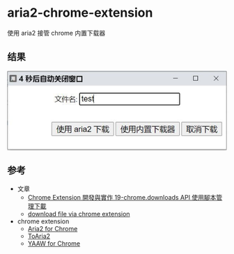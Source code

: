 # aria2-chrome-extension

使用 aria2 接管 chrome 内置下载器

## 结果

<img src="data:image/jpeg;base64,/9j/4AAQSkZJRgABAQAAAQABAAD/2wBDAAcFBQYFBAcGBQY
IBwcIChELCgkJChUPEAwRGBUaGRgVGBcbHichGx0lHRcYIi4iJSgpKywrGiAvMy8qMicqKyr/2wBDAQc
ICAoJChQLCxQqHBgcKioqKioqKioqKioqKioqKioqKioqKioqKioqKioqKioqKioqKioqKioqKioqKio
qKir/wgARCADfAmIDAREAAhEBAxEB/8QAHAABAAIDAQEBAAAAAAAAAAAAAAUGAwQHCAIB/8QAGAEBAQE
BAQAAAAAAAAAAAAAAAAIBAwT/2gAMAwEAAhADEAAAAOqVmwGABoAAAAAAAAAMAAAAAAAAAAAAAAAAAAB
oMAAAADnU1eaytBl1NumIrmM5LlSI8vBXywFZJ0kyMM5EEWWMiCdNc/Ce19AAAAAAAAAAAAAAAAAAGni
LJjWwADGZD4PsHD+dX6pidS3PpIdOdSNoqebhJYrZdyvGuDUIQtRzY6capXTYILFvN/W4dT3JIAAAAAA
AAAAAAAAGmRZMGwACvlgK+WAAGIpBbzdBw+Kv1TQ5b+dL/wBOdNNsgM2QN84wZy5kOSZWicLcVotxzwy
Ekc1x1sgtZzte5JAAAAAAAAAAAAAAAAAAEOa5uEoADXNU+zfBw+K69cSQaAAAAAAAAAAAAAAAAAAAAAA
AAAAAAAAAAAAAAOHxXctyXDQAAAAAAAAAAAAAAAAAAAAAAAAAAAAAAAAAAAB57x3glQAAAAAAAAAAAAA
AAAAAAAAAAAAAAAAAAAAAAADzgd6JUAAAAAAAAAAAFBMIAAAAAAAAAAAAAAABmL8AAAAAAADzYd+JUAA
AAAAA/J2O2d+WtT73dnGtubGG7zmV6rNzN/GaeI+tngAAAAAAAAAAAAAc5OjAAAAAAAA84HeiVAAAAAA
AIido1ZlIWGe12xzzV+LCznEVXu0WGL1MxmXq9smAAAAAAAAAAAAABzo6KAAAAAAADzgd3JgAAAAAAAi
Z2glhqdPLjzJDD25fW30OZokXBW38nai9Hryuk3ZQAAAAAAAAAAAAAc6OigAAAAAAA84HeCXAAAAAAAB
+H7jVonf3GWpwt2cch1e8w39Go8kQAAAAAAAAAAAAAUI6+AAAAAAADzgd6JUAAAAAAAAAAAECYwAAAAA
AAAAAAAAAADITwAAAAAAAPOB3olQAAAAAAAAAAAAAAAAAAAAAAAAAAAAAAAAAAAADzgd6JUAAAAAAAAA
AAAAAAAAAAAAAAAAAAAAAAAAAAAA82HfiVAAAAAAAAAAAAAAAAAAAAAAAAAAAAAAAAAAAAAPOB3rNldk
0AAAAAAAAAAAAAAAAAAAAAAAAAAAAAAAAAAAAecDu25MzrQAAAAAGoawAAAAAAAAAP03DSAAAAAAAAAA
MhnNQAAAAAA2TbPOB3OonItoAAAAACBNwAADQZpJoAAaSaEabZnaEwujUl45lA0k0ADQYBoGU2gAAAA0
lpLT3Z484HeiVAAAAAABBG2UvFU2rrvOtTWK1q1P83zeRfPZSmMo9T0Eq/O690mfi6PnPZ6V0Y2pbZmZ
V3SGmIz0zK+frFVzmp38Inokuar1X7XO+c+lWtZ5mgm62RMfSIDnfbd5aWdM5sHNZ6QvThbZvGut7Fi1
GSmzV57Ud2X9PHqvK9XNnTzgd6JUAAAAAAEEbbebcppHfOixlQq8WrvuaHK6u6ynTy707j29vM6DU5Yv
jtTdormFLEzp1ThmtszHOmwsb8d/Pu8fRCVFjzIF3s9cI6elaqZLrnZ+Nckq7jzjmW5YrTEbS7zRl2+o
+p6Z2bBz+bgKyxVyrcdt1Mjc55vBvP559Yuuez1zqEVqYnTzgd6JUAAAAAAEEbbarE1mqntTGzAZcrfP
45dNe9k856SsMovpF9ms2bU6myRVBpgTadSebtmYruqtmyuzv5WPMw7Oe+m5w2tdYwmPc6RKrV0tsTzt
mPWPdkNiHnp1OuWlPTOzYKzm0/ViqYiasM5g6TmnpatiImqJQzqadTKnTzYd+JUAAAAAAEEfIAAAAAAA
AANYkjWAAAAAAAAAAMJtmIAAAAAA+idPOB3olQAAAAAAAAAAAAAAAAAAAAAAAAAAAAAAAAAAAADzgd6J
UAAAAAAAAAAAAAAAAAAAAAAAAAAAAAAAAAAAAA84HeiVAAAAAAAAAAAAAAAAAAAAAAAAAAAAAAAAAAAA
APOB3olQAAAAAAAAAAAAAAAAAAAAAAAAAAAAAAAAAAAADzgddP0AAAAAAAAAAAAAAAAAAAAAAAAAAAAA
AAAAAAAH6VE//xABAEAABAwMBBwMCAgcFCAMAAAAFAgMEAAEGVQcUFRYXU1YRNnQSExBACCEwMTQ3YCA
iMkF1IzVQV2Flc4RDcYP/2gAIAQEAARIAGxyE8RDlvnJ1nH2EOKtwmVrpCuEytcIVwmVrhCuEytcIVwm
VrhCuEytcIVwmVrhCuEytcIVwmVrhCuEytcIVwmVrhCuEytcIVwmVrhCuEytcIVwmVrhCuEytcIVwmVr
hCuEytcIVwmVrhCuEytcIVwmVrhCuEytcIVwmVrhCuEytcIVwmVrhCuEytcIVwmVrhCuEytcIVwmVrhC
uEytcIVwmVrhCuEytcIVwmVrhCuEytcIVwmVrhCuEytcIVwmVrhCuEytcIVwmVrhCuEytcIVwmVrhCuE
ytcIVwmVrhCuEytcIVwmVrhCuEytcIVwmVrhCuEytcIVwmVrhCuEytcIVwmVrhCuEytcIVwmVrhCuEyt
cIVwmVrhCuEytcIVwmVrhCuEytcIVwmVrhCuEytcIVwmVrhCuEytcIVwmVrhCuEytcIVwmVrhCuEytcI
VwmVrhCuEytcIVwmVrhCuEytcIVwmVrhCuEytcIVwmVrhCuEytcIVYVK10hRTM8igl5kRou59DD62k00
UQFwKIQdbu4lmGz/c6rf9mrqt/wBmoKUQaDxyDTd20vWv/cffajR3H5LqGmW03WtyARhFYaJYuZHmxl3
vZL2V7S8WwueiCfnrYlrZs8hprOhbuDScqQxN3CMha1NhCzB4DBLQ0OIYmsIfbTP204GMnPw5Rr0fYdU
y6318wm6/ohukJq/8kSciCwRsaeQKw4MWVa12XUbWcNXkjgexyJ6oas7vY7JAZf73CDMCfdhP1O2hbZs
CIz2IUM99b8l1LTSBWVwS+VGQEZqQmUI+1vCyM9gUNkT5l1pjxm1OuXHZkEJ4jfJYs1PDENKdccAZGOy
QAyaGOObk8m6rL6nYoku7AsVQu7UFyfvHXPZ15FXO2MWgQ5r5+BFYmtWejXd2s4YzkjAa5uIu7zV3d8H
5VjpeXaKKPi50hXqqzK86xJpakOZUEQtPqlSefsO8sB024h5pDrK0uNrTZSF/8FJlxoWMmQZIRR7Cl2b
S7z9h3lgOoJCGUhNzBktiZFc9fof/ALDz7Udv7kh1DSPWyfqpDrbilpbWlSm1fSu34H/chP5btHf5Rt/
EjVs8Hx5Yaet2E1IdTLZRa+eCYcTGSbjECOxdqWylleB+yYH/AOlbTSkjI1y8LBPen2oi5ZqTsH/k6K/
8j9fpGTy8UKzG+gZcVNu2iy8pLZgURkkDI7sRkCALqpaNnCH4B/HLDSbLrJDHI6yMDCWcz5nzFzDxoGW
zY09Z1aJO2Zr/AACsPRW2hRV3DsQufgxXydyid4ibg9/yCYrZhEnO5rnUUaNRik5cNlLEXHY+bZQSND+
cRcZqDMvAQ6vZyAtP2lotHd+1jsZC4FTjOONYFhkA1nBbGJDYZp76JisWRkkMBCzou7hz7V3ZruDFcRh
zXxwTaCZOuvj3o8Yds+PFQGyQTKGYY2dYSzKVJmCsqJ5NGz5/l5fDZUC7vqfFFHcN2eyhI4bPflwkwGU
MSmWJ8sFJxUMjdfVM22yKBM6nq3gaNiWgwfuoXsiwXGcnBnZp0OxOfQbkNWXtb2d4kB2WFyQgFGizGfs
/Q9jftUT8Jn8+TmyIEZLsUZKJruuybs8xlPCzlQZLsuE2/IhPwXFevrH/ALGR/wC/sS/1dz8MK/3DJ/1
cl/ZlRWJsV2NLZQ+w8i6HG5RueBJcsxZaXkOKQhkoKFRg8G0aJZV7XVdbjv4H/chP5btFWHOkLDLf1ur
TBjVCyN4eAsNjNfRe81Mtbx3NbmxkqLYbaOuY+l99zBm1tYXAS4m6Vei71P2MWQgxKEZTkTEifd19yNs
bwgpiGL245InNy3vVKx36QeNtP4y/kT7y1rjNNRY7BmUAxvGp2AXnlz82YlTTA7ZvgbWABZhk896kFsf
31zEszdmaDZb1ahGMwU+5WZxtjqMRmqw2c+6Z/ubsjbHdtGzzB7vvritWfYut/i+F/wDOvLq2RSkc55t
JAEpWRekNpUaWiBmIXCIa3cOkxpIkmo26WHFonSzOD5aVFgzssW+7Dixswx7Ddl+Kcci76Qkio+5xF7N
soMw386eYZh5PZ9uTAFY1nwDJ4c0dcXcTkUeK7eRBxFJYxsqFBpKFjsRjofnGSkPJMedgbVZcMnDZiE4
zbA1BWbDE7NNmEss85GhsvNredlZMNdZNtAZDYYRJs2i4/ZSWCmdppJ/GPVA5AOKy21s12mjsLGGh04S
YmrdMPv2c2mbXBWT7OSgiIDPRnpP2vR7G/aon4TP/AAY+ImFLjHxk1iHKHS7yUK3PMddB1jwl4KH3SVK
blPqfkSXHf7E5qS9BdbgyUxZC0+iHogEfEDuDPsWfjvWVvFCB7wyHeK7McltIXf7CvwP+5Cfy3ax1aXM
XFLR6KSqGze1/6LP+5Cfy3axSCzyYF+60iy9wY+q24R+3W4R+3W4R+3W4R+3W4R+3W4R+3W4R+3W4R+3
W4R+3W4R+3W4R+3W4R+3W4R+3W4R+3W4R+3W4R+3W4R+3W4R+3W4R+3W4R+3W4R+3W4R+3W4R+3W4R+3
W4R+3W4R+3W4R+3W4R+3W4R+3W4R+3W4R+3W4R+3W4R+3W4R+3W4R+3W4R+3W4R+3W4R+3W4R+3W4R+3
W4R+3W4R+3W4R+3W4R+3W4R+3W4R+3W4R+3W4R+3W4R+3W4R+3W4R+3W4R+3W4R+3W4R+3W4R+3W4R+3
W4R+3W4R+3W4R+3W4R+3W4R+3W4R+3W4R+3W4R+3W4R+3W4R+3W4R+3W4R+3W4R+3W4R+3W4R+3W4R+3
W4R+3W4R+3W4R+3WSNN2ystayf3TXqxj2iH+Cx/RmUe7zHzn6xf2gI+Cx+Zn7bNno2e9DlZGizzC7oXX
XnZt5JXXnZt5JXXnZt5JXXnZt5JXXnZt5JXXnZt5JXXnZt5JXXnZt5JXXnZt5JXXnZt5JXXnZt5JXXnZ
t5JXXnZt5JXXnZt5JXXnZt5JXXnZt5JXXnZt5JXXnZt5JXXnZt5JXXnZt5JXXnZt5JXXnZt5JXXnZt5J
XXnZt5JXXnZt5JXXnZt5JXXnZt5JXXnZt5JXXnZt5JXXnZt5JXXnZt5JXXnZt5JXXnZt5JUDbZs9JT2Y
cTI0XefXZCPyOUevOBn579Yx7RD/BY/IzjI8bOgxZ8lLDs927Ma1/WrzYyJyIS5DNpTjanEMLlxm5rUV
chpMh5Clts0xLjSXX2o8hp1cdz7bqfw2DenRIHf5FDSUMtAbmjZDcmK76/be/CaTiDrx7TZLbF5LyY7N
sKnyi+BACJFz70uYNjvvufnNvXp0TO3+P+Ryj3eY+c/WMe0Q/wWPyBgDFN2QmU/PZU3a/0XxLERB/GLM
ZK+Zlkxcm7E22CA2CbU488RNrguEFrFpgZQ6enZifGsP3mLXHChqYxzJAGZ4mHhmg/pDES2Yy5jeWvRm
BbL0VDzqVXlGgCASHioIYDySx+FKUiVFxPHZmLjpssmQnkpci33Vxhk7iQuNM3aRFu+0lz7Gx5iTL/R5
FsQpq4L625VkScSPk8L2GBZLRBE6UWebhDWVZKZxIsJWUy2FksAlMRDkol5gSJZgZFPZxEw+VBlfYgjt
ocE/Ntgt5hlqFOuVZadrZz/K3Ff8ARof53b1/JE//AOv+Ryj3eY+c/WKXVyaGutP0qvAY9U/tzGRCwd2
rEpdm3n/WzEY9jWS5cVkFAFl47GfYSxLji8uGIZjhshGOY1KXZMZMISHjFMyzOI+qUy0ibEvaieHjUbT
wEa0o19DsCatVbRcQFxNmORPepJ+7Ix9SUQei24R/v8h/X9CfWsMcxhnaHkzuGIGuDkCod1IGTuIi40z
dpEXeGkufY2Eo9dhoNPyah4CcJ7LImMlhEVicAmIkQljMbkyTUD7OynGQCGHrOSZhyFkz8ogPNYdAzIe
6/d0e+vBj4TZziUKGygsRAE0TXYuzn+VeKf6ND/O7ev5In/8A1/yOUe7zHzn6xRaXMNDLRf1SqAxe35N
qJGYkPvsR223pCrKecXEjuTmpS47SpDKVIbelxWJ0N2LOYaksPIuhxlCUto+hCbJSm3payIcduc5LSw0
mQ6hLbj9bGMuxsNslEDjB8XAmxlSEvRuoWF+XAa6hYX5cBrqFhflwGuoWF+XAaCZZgwEDAExMyCrYgRm
4rSuoWF+Xga6hYX5eBrqFhfl4GuoWF+Xga6hYX5eBrqFhfl4GuoWF+Xga6hYX5eBrqFhfl4GuoWF+Xga
6hYX5eBrqFhfl4GuoWF+Xga6hYX5eBrqFhfl4GuoWF+Xga6hYX5eBrqFhfl4GuoWF+Xga6hYX5eBrqFh
fl4GuoWF+Xga6hYX5eBrqFhfl4GuoWF+Xga6hYX5eBrqFhfl4GuoWF+Xga2z5djZnZKXHBz4ufNkqjpZ
jfkMo93mPnP1jHtEP8Fj8zLwnFp8tyVPxkPKkO39XHunuF+IAa6e4X4gBrp7hfiAGunuF+IAa6e4X4gB
rp7hfiAGunuF+IAa6e4X4gBrp7hfiAGunuF+IAa6e4X4gBrp7hfiAGunuF+IAa6e4X4gBrp7hfiAGunu
F+IAa6e4X4gBrp7hfiAGunuF+IAa6e4X4gBrp7hfiAGunuF+IAa6e4X4gBrp7hfiAGunuF+IAa6e4X4g
Brp7hfiAGunuF+IAa6e4X4gBrp7hfiAGunuF+IAa6e4X4gBrp7hfiAGomE4tAlolQMZDxZDV/Vt78hlH
u8x85+sY9oh/gsf0ZlHu8x85+sX9oCPgsf0ZlHrzgZ+e/WMe0Q/wWP6Myj3eY+c/WL+0Q/wAFj+jMo93
mPnP1iDtn8IBu9wdHV+3llIA/6eITY8X6/wDDXMwHWx1czAdbHVzMB1sdXMwHWx1czAdbHVzMB1sdXMw
HWx1czAdbHVzMB1sdXMwHWx1czAdbHVzMB1sdXMwHWx1czAdbHVzMB1sdXMwHWx1czAdbHVzMB1sdXMw
HWx1czAdbHU1kIZ5xLTJeA44v9SUSJTENhT0p5thpP+JzmYDrY6uZgOtjq5mA62OrmYDrY6uZgOtjq5m
A62OrmYDrY6uZgOtjq5mA62OrmYDrY6uZgOtjq5mA62OrmYDrY6uZgOtjq5mA62OrmYDrY6uZgOtjq5m
A62OrmYDrY6uZgOtjq5mA62OqMcEy3rMxCcN92/7m5c6JAas7NlMxkXv6WXzMB1sdXMwHWx1czAdbHVz
MB1sdXMwHWx1czAdbHVzMB1sdXMwHWx1czAdbHVzMB1sdXMwHWx1czAdbHVzMB1sdUMpAIfVw+bHlfR/
i/DKPd5j5z9YT7CAf6ZG/bue7Zf8A0gx/T8rkVvXGCfxHb2o9+uWHt/ledf8ALGP4SNf/ADtOi+lEfcw
/4km9v2zdvTLYn/WDI9fwyj3eY+c/WL+0Q/wWP26/ds34Mb8MnKTX82FBgz6UuwmHSstvMc+L7kM+xJx
ti/FYvrcBk5I0T+wtGOrYTa6nVAF5JkTE+a7n7w36CUuO3FxTmc+FXNl7SHmFplyGLI2clCBfDrSC83f
5SJcli8kiUHiIt5JadGgsWv6XdjmRksWolFIxH4CE3WqUXyeHYUQsCOA7Eo0ez3pMLQBUBMsxPiQmfS3
q9Y8McBvF4k1iZBZaU6p5WX5ujFr5fcUHSHsxvdxsCa0SGxp0a97syWkvN3dB55d9xTOZj0Net7oRisn
P8naKemWDo1x5F6D6fRlACJLI5Flw1+I2x6Jq+fGOckL5yAbvuCv1s5xGlnz7LuaohOOQYKo0nEjyD4F
qReVDlSm/RuUrIva5T4b1Hf4sN85X4bQjDorEnGoL/wBgiTdbHQVlMsLBmJQ5a8aTeM0puy8Izg3JxMI
x9eNTJS4jSfU3KOTtpDweDlKwUNgW1J9I3M72bzgvUh6zEWExJQ/ic0yznZcKTyNZ2MxAjyWnBe0UkcE
oJicILyYTvrdt7AcxyReAC3X8UNFfVpV7zjWWyTmzcabxxT8J2fIZVZqRkpOCUu7Nm5KkYtDTLNRTWTI
iwPuzjFp2+tbwsiKzGXPdfD5bAiQnPRTLImZn5TNT4Dmwc1cOmPf78IZmEGYmUZy6DJgM+q32T2fFVmg
t4eYAbsJnLuur59GXlolBPLotm1wJrb7q82lI2ZH3Yx+GQLi4rjjM2BlC75pj0KBl5Uq1OfdRKjzM9mo
woiR53KoMsffu3DRe9203v++9rUY/g2PnRKI+6B/w5P4ZkbdDbQoMWfmskCJmwnXqG5Pkb8SZOE5gghD
5hbEsvtT8nFZwJFFzQ4hFmR5Eh6rcRYAmJV82ipBSEWkDTPUSC7mGHvE8kDIVaHMsRTjcs9k2OTpsDLR
e/wAiXZSU5lIz/EcWfM3ywbLsytpH2Ug8/wDNxtGMhLY2zEgEcuAoI+inH3AGez7YXdsvlwr9cWR6oCZ
7EbQAmJy6K9GXBZaJQrX9betv3Uj3bC+DJ/DKPd5j5z9Yx7RD/BY/br92zfgxvwiY65C2sE3XpV5U4sI
kLWtYhdsWxYWxjuMS3WiseCqVjAAnAz58jJx4SGiKGfYtWJxMdfgknyOAPHHni01dp2DQsZVji972avE
V79L/ANtshsjp8izDG7NWnzbIYyT6CW1BDAsCg6VgQPVdoLMyFK2qRJrA2Ivgzbq4xUEOE/o1v3hQ2EP
LBt3cfMfQS2hxWBYFB0rAFo+u2zdmXB2nZnEnMDYi7NQ3VxjE+TtMffAY2u7WPIXdoqXjR2ocVqNGRZt
llFm20VieGNH0ZCRgkZQc1EyGcmMQESMsXjpOPlLSIM6Im6GSAU0XjHozhU/lMUiaQ67KqeefxnKUSWH
ZhUieCtxx9xTEqKJiMEZd5kttlKXpGRe1ynw3qO/xYb5yvw2mA7yigAxIlKu1CKQW40Y9AuMyTMXnQ+N
lVPs2JeoDETHLeIfRigRjdXYT707ImRUrbLL4tjLuRoZCsWs1DhYz1KKI6avLjWGRvohYKyNY2nH7CAC
wDPC4nrExHLFo2UiMWxhO+5HOYdQhsLJnbPGoOLHr70IcRaMLK456Mfo2Mz0NMrkwxUh6Ot54AUgsWn5
Yx+pbb/oGJQX86AQIZmIWYmPuoksJSlCbJRayUpt6WszisHKtrmdNS3ZMWRG4c7FmYrbMYU2SKyrdiEZ
luyopmeVMwsnuRKH8nQ6ifYXCooZbAP47k5MmVJxY0yTFdfnlCAvZrxLL55KE/Idu+7dibI2jSWwkXOX
2R0r9TzT+Qwwh3e8nzSY6Si2Uxv4B9UkBDecXNcUtu17rMfwbHzolEfdA/wCHJ/DJbFurgXgK4SJPCJf
6xMSSaAZ2IelQrn1GXJUdvBSXOh6Zl9mXGYiYrY6IjMWgMXBM2bxphcO7BGKiXbjJjyfZtWyt51+flrj
8iBJdUUR6vbZ/5WEP/PGqZiZ7Enlk9nMm78f1u6/j20p429BFRok0wNQS9WZ6MEKPGmWonMOQ3YbefhI
h7NjREuwFDwFqZhY7EvGLLpHu2F8GT+GUe7zHzn6xf2gI+Cx+3X7tm/BjfgXhmI+acaFDUTrNCFsIbRs
1Pv5EvL1l4Is/df1txGp20K0aVGlgwqpForimJmHgOWMPGh7rs47GZtZ50PDyjFMWRFGhYpOU4QlvON4
EFngcTaiGPs2muSH5LqDeDQjJ1BlgiTEEbNWYckRdmoSDczeK7ORxqFucyp+JwSODqxZ92QmCqImJdwv
gUEoZZLRiRQSQbYtHXIjbNQ8G5hUCWSjOGIdost2BshaFwGYQ7NsvixWU+iGYkfdITEe7zr/2W0o+7WA
gp4Jg6gk0lu8w1Jls1OjuS4L0dmU9DccTdKZE7Z2RfzIRMWfOTosePJS9I6e5F6RTrpj68jGL9RzGFDS
sKBOln0IZnkpq5bkfIva5T4b1Hf4sN85X4ZoLmFhg9oez95bJWHIXWS4Ib2jzUcybqBhQ7uJj1HXtFEL
RHehgj8ZN0oTIxgEQhnz5o19q0olJShlDosvCzY0dgxGZVnxUePGZxgafey8sfyOBEG3lQ2IjMXZuBl4
5gY4eUYQzOZStLtZBJyNr0bACIE9pbd/rXynkQ7ZKxh41gbLeWOdiyZDGN5iywhr7CP7iLJpWLZlY+HK
IjQ3eGvOO/Zi3fXFaVLQ20/dFruNgAE+BtMy4xKataETtDtFWq17pva172ve378lwAqQSM+jJThH7RJl
5207ZmSN72wTOy2ocZ27olEnF8vPA8ocPNQmSRAYgdEZdxzL5eT45MKyQz8QbKW85UjC85Xs8ngWZIOz
T6ZCUMIt9LabX/fa1rUY/g2PnRKI+6B/w5P4FNnuMmzSypiAqdKvQ3Z2XhFDEAVCHAhBCe44ueOwyViZ
9hzDFRowSR9KSAx/BzC9lJUU8yw8XJklTZCDmMj4cCzgLCgZOT9dvVjAAE8NY3KJDoQq5KbZ9uBtKBz8
jwOWMEtJdlOusKSi36k2/+qMgpRd9tbB8oKbQn0U0HwDJRYe6BxaXFnuE5LinX9nx8KxJBYxIRJBmHmn
Jb1relvSke7YXwZP4ZR684Gfnv1jHtEP8Fj9vOZmRzrsyPBdmNPRm2vTeyGgz63shoM+t7IaDPreyGgz
63shoM+t7IaDPreyGgz63shoM+t7IaDPreyGgz63shoM+t7IaDPreyGgz63shoM+t7IaDPreyGgz63sh
oM+t7IaDPreyGgz63shoM+iNiJIZKgoDTGVSWVM2cNR5DqYT8Vm794sj7t2t7IaDPreyGgz63shoM+t7
IaDPreyGgz63shoM+t7IaDPreyGgz63shoM+t7IaDPreyGgz63shoM+t7IaDPreyGgz63shoM+t7IaDP
reyGgz63shoM+t7IaDPreyGgz63shoM+n0ECP2WLipMVNpLLqnSrMqxOJOixVy0tMusrb3shoM+t7IaD
PreyGgz63shoM+t7IaDPreyGgz63shoM+t7IaDPreyGgz63shoM+t7IaDPreyGgz63shoM+oLMyQdamS
ILsRpmM41a1ZR7vMfOfrGPaIf4LH9GZR7vMfOfrGPaIf4LH9GZR7vMfOfrGPaIf4LH9GZR7vMfOfrGPa
If4LH9GZR7vMfOfqI4dGDY0NiUPW1HZS2i9zWR94ZXG8j7wyuN5H3hlcbyPvDK43kfeGVxvI+8MrjeR9
4ZXG8j7wyuN5H3hlcbyPvDK43kfeGVxvI+8MrjeR94ZXG8j7wyuN5H3hlcbyPvDK43kfeGVxvI+8Mrje
R94ZXG8j7wyuN5H3hlcbyPvDK43kfeGVxvI+8MrjeR94ZXG8j7wyuN5H3hlcbyPvDK43kfeGVxvI+8Mr
jeR94ZXG8j7wyuN5H3hlcbyPvDK43kfeGVxvI+8MrjeR94ZXG8j7wyuN5H3hlcbyPvDK43kfeGVxvI+8
MrjeR94ZXG8j7wyuN5H3hlcbyPvDK43kfeGVxvI+8MrjeR94ZXG8j7wyuN5H3hlcbyPvDK43kfeGVxvI
+8MrjeR94ZXG8j7wyuN5H3hlcbyPvDK43kfeGVxvI+8MrjeR94ZXG8j7wyuN5H3hlcbyPvDK43kfeGVx
vI+8MrjeR94ZXG8j7wyuN5H3hlcbyPvDK43kfeGVxvI+8MrjeR94ZXG8j7wykmciV/wDOMqds8lTyMmY
9PZs5IdU6uv/EAEsQAAEDAwICBwQGBwQGCwAAAAEAAgMEERIU0xMhBRUxQYPR0hAiMlFAU2BxgqIjMFJ
hgYSSBiA01CRQkaGy4hYzQkNiY3KTsbPj/9oACAEBABM/AGMgABc0E2/R9ixg2ljBtLGDaWMG0sYNpYw
bSxg2ljBtLGDaWMG0sYNpYwbSxg2ljBtLGDaWMG0sYNpYwbSxg2ljBtLGDaWMG0sYNpYwbSxg2ljBtLG
DaWMG0sYNpYwbSxg2ljBtLGDaWMG0sYNpYwbSxg2ljBtLGDaWMG0sYNpYwbSxg2ljBtLGDaWMG0sYNpY
wbSxg2ljBtLGDaWMG0sYNpYwbSxg2ljBtLGDaWMG0sYNpYwbSxg2ljBtLGDaWMG0sYNpYwbSxg2ljBtL
GDaWMG0sYNpYwbSxg2ljBtLGDaRijvZriP2U02uS1oC1X/ItV/wAiJvYgkHn94Ujg1rGgXJJPYB81Tyt
kY6xsbOaSDzFkynkfdhJANwLdrU+HCWzTzs1xHb2i5ClsHBrhcAgEi/P5lNo5vcc02PPBQUbrqrnbCH3
FwBkRzsnTximt8hJlYuVJUslLB8yGk2WjnF3uNh2sUjWiN3Ebk3Egkn99wExheQ0C5s0Ak/wTu2PEe81
w7nBTxmMgDtvl3Cx59ii9+F8TLl5Y9t8yLO5NWhqNtVc7YDKw94a8g2TJ4zTMt3OkysHKmrI5H2HacWk
lO6Ri9S6yh9SabhwPYQe8f6mqp2xNLiCcQXEC9gTZdZQ+pU8gkY+xINnAkGxBH3j+69waLkgAXPzJA+8
+xpuWmwNj8jYg/cR7fxlfxYn0Iqi1pBuLG1gmUDYC1pPMB4+MLxHL6iFrcmxfLN5/KvGerP1ebS55/dg
qDiCmnllP6O2fN1mKeq9+IsZaOSNi6UD7hwe6wYWkL9N61TXEUrv2Gly18e2uUzaN5an9EU16p4vlgMA
uM73HGN7l0aJhx2Pa1t3ljT9W5Wlsyb3yBwcefNsfPFVrJ+CwNZndocwNbZrE6tjg4LRM+7TdpT6q7ei
hp5SzBpaLiRVETXvzN3chLeKxHe5qrOkujoZ+Mfq53RtbYWtg0OURhfI6KQWbaSmDYn3Pe5ql7mBsaZf
vnjavwD6fSuia5osfePFewW5W7brjUP8AmVUOYXssSOZY5zefbyceR/u/yNV7P56f+7I27XtPaCFPd/V
7X3xZMexzza0dz71xl83yOykmefie93e4/P2/jK7SbYEkpsha54aLBht3IVD33x7AGnkF+4yOI/3FQVg
jjmkdchrhYKWpbJBT2e6zow24u5d0RdNd7x+VqpbPqIIndjA8ts1rR3vUkuelp4/hiDl/5ODsk8VP1jc
vjaG/Aou2JvC5uX+lehVtxLVODTYOL1PVMjz+YdGQCp5WtllhF2sDW8i6xc5RQZyT3Y1WtFHCzlwXd13
J9LZ0ZDCHWeAhdzpYmzvvCwNT3iJ8+EL22ZG6zlFfNjTC75KoZJNVVYHJ0gkxc1j3Dt94BPZZ0RbYFpV
BTNkZzDG97wqulayIWmY7ueV+Af6mqKYzsfeGWItLQ9h7JSb5LqSb/NKOExNLppnykBpc4gAvt8R/uui
4gYfnjcXPyvyv81Ue+6oc74nSE/ET3qUXkZHYWY51/fI5+8eZFr3ILj7PxlDvGA+xn4ymXDb8Nt7LIrI
rIrIrIrIrIrIrIrIrIrIrIrIrIrIrIrIrIrIrIrIrIrIrIrIrIrIrIrIrIrIrIrIrIrIrIrIrIrIrIrI
rIrIrIrIrIrIrIrIrIrIrIrIrIrIrIrIrIrIrIrIrIrIrIrIrIrIrIrIrIrIrIrIrIr8bl4Y+xniOXht
+kspppG/1NYWrQ1O2tDU7a0NTtrQ1O2tDU7a0NTtrQ1O2tDU7a0NTtrQ1O2tDU7a0NTtrQ1O2tDU7a0N
TtrQ1O2tDU7a0NTtrQ1O2tDU7a0NTtrQ1O2tDU7a0NTtrQ1O2tDU7a0NTtrQ1O2tDU7a0NTtrQ1O2tDU
7a0NTtp9NNG3+pzA36D4jl4Y+gvvaR4aXY37AbA2B7e72F4EjmAgFwb2kAkAlOeA94bbIhvaQMhc91x7
I3hxidYOxcB2GxBse4j2+PIojdrrEg2PeLg+17rGSR3Y1o7zyP8ASrBub3xNc42FgLn6b48f0HxHLwx9
Aoukail7fnwnty/jdT9O1nKohddsthNZt+UjVL05WFmnjs0OsZbPa5zXv95YXsyTmyb9zHOk4hdexa1q
PREvwNMF826m7nFRQ8JkLb8mxQOfITJbvccB+RUHT9a6nlkdd3GfUtkaxuXfcCT5MRrJ6mOC17RQ8Z7n
fxJu4qqjwljuL4vb3OHeExjXlh1Evc5VcbGQ0j3veLuc2xLRYuNyhBFDJSvk5MfHw+1l+RDlU0kR1TLA
tlc+XtD+4MVBAySETFjzxmGRpK8Bn03+Zi+g+I5XvY8Nv0CNjpZ57WuI4mAvfa9ziDYKtls7pmMOu1r2
x3dA3G7c78XuLGquYNPIS1to4Zx+ikvewaCHfNqoqyWldypGC2UTmuR6drS/k6C1nmbJqrOlaqpjuGEg
lksjm3Cfol0KIix0gfUfV8i9VUeEsdxfF7e5w7wvHlVXKyem6Rxe82c0XLWua6xDgqhlNMbD6gRC9/k5
1lJNBFp2O7I5GvFxj+23Ipk4Zmy77xRvfb4Q/ldeCz6b/ADMX0HxHLw2/Q2sAdKQMQXEczYADmnMBexr
rZAO7QDiLjvsFMwPZI08iC08iD8igLABBgD3taSWtLu0gFzrDuufZV1kcUjDqJO1rl1nD6l1nD6l1nD6
l1nD6lL0nAXlrGhovYhdZw+pdZw+pdZw+pdZw+pdZw+pdZw+pdZw+pdZw+pdZw+pdZw+pdZw+pdZw+pd
Zw+pdZw+pdZw+pdZw+pdZw+pdZw+pdZw+pdZw+pdZw+pdZw+pdZw+pdZw+pdZw+pdZw+pdZw+pdZw+pU
lZHLJIdRH2Nb9B8Ry8MfSZqCJ73n5lxbddWQ+ldWQ+ldWQ+ldWQ+ldWQ+ldWQ+ldWQ+ldWQ+ldWQ+ldW
Q+ldWQ+ldWQ+ldWQ+ldWQ+ldWQ+ldWQ+ldWQ+ldWQ+ldWQ+ldWQ+ldWQ+ldWQ+ldWQ+ldWQ+ldWQ+ldW
Q+ldWQ+ldWQ+ldWQ+ldWQ+ldWQ+ldWQ+ldWQ+lQ0ETHsPzDg2/wBB8Ry8MfYzxHLw2/YzxHLwx9jPEcv
DH2M8Ry++Nv6+eVrMvuuVq4/NauPzWrj81q4/NauPzWrj81q4/NauPzWrj81q4/NauPzWrj81q4/NauP
zWrj81q4/NauPzWrj81q4/NauPzTKlhLj8gLqV4a0fxK1cfmtXH5rVx+a1cfmtXH5rVx+a1cfmtXH5rV
x+a1cfmtXH5rVx+a1cfmtXH5rVx+a1cfmtXH5rVx+a1cfmtXH5rVx+aiqGOcf4AqaQMBPyuVq4/NauPz
Wrj81q4/NauPzWrj81q4/NauPzWrj81q4/NauPzWrj81q4/NQStfj99j7PEcvCb+v+V5Jr/RfkQwkFfd
BKR9G8dg/+CV8jnCL/rvnaSG3s8Ry8Mfr/En9jqkwMkaLxxxvcASGlzi48j8Cof7Rue4tz5tfaFto+5y
6O6bNVIwdxw4LUyipLMZHM5jRdzE2gouyOVzO+NGNjM2xzvY02YA3saqmZsbb/e4gKOdromtAuSXg2sB
2m6rascKIG1ny4nIMIU8zY4727nOICpZGytIaLmxabFF8gqxT2yvxPgzt3YoixxcAR/uKPQlz/wDcF1N
nnwzbP/rQj0SYmskJsxzi2Uktv2gWQ6OqtPfiN7Wcb4/k66gjcYWTNMnExiflZpNrqiy4Qktc45AG3MF
fgK/l5vZexbNM7AOB/wDCLuVT/aNzKiwb7rnNMBIeVU/2jcKmVxb/ANtnAccymU1PJnI6SRp5ysJ7GrQ
Ud3OkfI0t+C3LBPp4Yyxz3ytcP0TR3MWppW3AJBNnSgo1lNeb+uUOQmgjn4IltKGmQ4XxQ6S6JdLx3Ps
b2ktiQWAKfpHox1NweMM7hjy/4E/ojjFjf/XxRkup78bisLuzi8lH0PwnOaBzs7ilQUFS1rWcKS3GHG9
9t/zLo1kkMTXl0XDdg8v94C9iVSw83MHwSPY5uIeq2gihbZsEjxZwp4zfJqHRkBgu2RzWNvpj/wAfs/m
I1+OD2WpbMlY6Noa10kTjzDnEqro4Zo+E9seMg4Qju7J6h6ONMYmRBvvZGV/e9qe+MyUrnP8Agc4jB8d
7Af0qj6UY6mElmYZOVK2OtgoGDshu1wLnHvJK6mw+ORrPrSuov/2VZ0XLaRpd7mLY5Rja1jclGlqBWZE
PwPFMhH5VWB12uEd+LG8NuX5ciHE+zxIPZ4jl4Y/X+JP7HXa1jeM1sUYHOwa1QVLs6iWC5kbIHUwLb4H
JdFziRj38XL3v0cZTejIJw9uofaz3OBQ6Jgk5cd9mXc6/uizV9UNTJZq6RqmxUdEyRxs4DBzjI6y6Lvw
GPdBL+YprLPkLrOcXOXSNU2KjomSdjgMHOMjrLou/AY9zX/mK+vA+Kng+d+xz0OxrQLAf7PZSv+b74PY
fdew97V0ZaXUtDb8RkTgbO7sSDcodAXdA2LlFGIzSHM2d7xjs1VVKYJKipjmcGh8eDcLCYOPuizWotDe
K8Dm6wAAuV+Ar+Xm9ncJH1LA+T+mzQq+dzJ4IBAI/qHA843Hk5QVF6osbYuc5phb/AMaZRx1Ahc6WQ3I
eQuqae8Ts5byYXt7yfSsgN85rvxYSEy+FEx0r7zyu7mhRRWs/uhmaPhd+y9SwtkweMyLBwITa/oWO0jb
O+qCv0ZPybBI8f4eIObzagLABUkxjlp38Bwu1QWjdP3YyRdzwj0ILiB9s5f8ACmN93N91rfeLVXdGmkl
Y2SC7WCIRR3BfG2xxXR1JHM6jjddzYiHRubi1tgXOCrqzoySpqWjujhgYfzOXQlT0ZI17Pk+HASC37Ba
9dIQtind+97Ghoaf3WC/mI1+OD2VrHuZjxYb8mkFQm15Yo4Hsc1pOWOTWqVha4OHvz/nszw0++lE/Eid
djL/1Lgv310Zyp3f6PH8ALnLx41Wy3hlvzJheecTj/Suj6DWNgiPOQucyJ7w6xxbipuhWiB8cZcwZTNp
Whlw25Bcvrahl4mQAkdwaX/0ezxIPZ4jl4bf1/iT+x87Yg+UzNcG3NyOQJvaypaXi0beRacw4hz3lvIy
DFUte8Rult7jeG6PIXK+skJye7+LiSpK/gBkckz3sIdg65s5QEuYwyyukxBIF7ZWXRtQIzPGDcMeHNcC
Ab2Nroz5uk+IGXJwLjIc+0khMc0S4NAANyLXXR1QIzPEOYa8Oa4EA99gU2e8jiMv0ubgXcQ59pJCir4m
tYP8A2lM7J77C2Tj3k9pPsDw68TyC1QBpfH+8ZAi/3gp9YyGSNzsMWt4TGGxUtTJLTRRcw6F73e+8vb8
UhCimMrIAQ1rWB3K9mtF7BfgK/l5vZcNtHHO1z3cyOwC6oX8eqmvce+8tDRGe9iimfQyhvYXOYWvb/SV
E7IR00QxjF7DmbucU+fh8SWN8ri0mxxFnjnYqnqjUG0bpHFxdi0czIg4O/wC8c4DIfucqqudAY391gI3
ZBT1r4WxPf3sAidn+Vf8ASaX/ACaqun5ZRJlE+O3+FFiM1HIXta63MBxAJF++wv8AIIPF38ONzXodymn
giEUYJye3hxsOQWslqHsnFi2olc/m4jujHutVNOXROwzJluQMcnPVFSyQPbeF7AbvlfdPppDNZ8jnAcX
i4/l9n8xGvxweyepldG1tgC0Rl2ABsLgBU1tUKXCMCGINHuZEOU2Vm2bYTQkXs82s4Hk5Nfdjr1TX2u6
1wI2qZkVOMedzlw3KikEjIGCJjLZBrRclt+QTnhos2Vjj7KEwgP8A3kvjcf8AYQqive+OOB8j7SiFnuS
SFvc6wDlW1TtRSSXbxpGmxzzDf6vZ4kHs8Ry8Mfr4XsDmFjpDzzc3keJ3FcSn3VxKfdXEp91cSn3VxKf
dXEp91cSn3VxKfdXEp91cSn3VxKfdXEp91cSn3VxKfdXEp91cSn3VxKfdXEp91cSn3VxKfdUskGLMgRc
4yE2F+4FNcGueDG9nIuIF/fvzIXEp91cSn3VxKfdXEp91cSn3VxKfdXEp91cSn3VxKfdXEp91cSn3VxK
fdXEp91cSn3VxKfdXEp91cSn3VxKfdXEp91cSn3VxKfdU0kOLQyRrzya9xJONuxRua13vmMgjIgW/R/N
cSn3VxKfdXEp91cSn3VxKfdXEp91cSn3VxKfdXEp91cSn3VxKfdXEp91cSn3VM9hc8vdGeWDnchw+8+z
xHLwx9jPEcvDH2M8Ry8MfYzxHLwx9jPEcn0b7kNAAv+lWkk3VpJN1aSTdWkk3VpJN1aSTdWkk3VpJN1a
STdWkk3VpJN1aSTdWkk3VpJN1aSTdWkk3VpJN1aSTdWkk3VpJN1aSTdWkk3VpJN1aSTdWkk3VpJN1aST
dWkk3VpJN1aSTdWkk3VpJN1aSTdWkk3VpJN1aSTdWkk3VpJN1aSTdWkk3VpJN1aSTdWkk3VpJN1aSTdW
kk3VpJN1aSTdWkk3VpJN1aSTdWkk3VpJN1aSTdWkk3VpJN1aSTdWkk3VpJN1aSTdWkk3VpJN1aSTdWkk
3VpJN1aSTdWkk3VpJN1aSTdWkk3VpJN1aSTdWkk3VpJN1aOTdQpuV3G/7a//EADYRAAICAAMFBAYKAwA
AAAAAAAABAhESITEDEDJBUSAiM2ETI0BCUGIEMENSYHGAobHwcIHB/9oACAECAQE/AKKKKKKKKKKKKKK
KKKKKKKKKKKKKK+C0UUVvortWWWWWWWWWWWWWWWWWWWWWWWWWWWX8FsssvfZfaXM5Lchi9jSGvinUvTc
hi9jTG/ilFfgyy/8AO3ynylXFxE6VdBIsorddMeRzOYuOvwB8x8wnUEuZFXCnrL/ghoixk1TNqiS9Ytl
15kXc/R8yHDYvHofx/wDtH9okRIvNjJF5DRND4sYtcRhuKRN3NS/AkVTZWQ2MbobtFZUchD/X9IX17F9
TYlRZe9aEde1iJKrZLK0R0Il5o6FcjyORBZll70Mo17K0fmLV9liLFkNC7F+wMRDigvzPdZAe9jJKmbV
0hIoQh6Gz17WGyb7iJx76RDimQ4ZsWjJZMkvW0LxqEQRQkSIiGJd02Ocuzs3eLyILh87Ikhe8fdEMk6k
bbJDWXsrd0bP3/wDQpKW2UiCwqZs1UUiPCiTyibN8Y/APpGciObkhSuKfQihk+Ej4USejI8yKtSiSdvE
t64WbDLbIauGHoXe0UuhBZ7RkH3WRllI2kLY5YnXM+kPC65lYSHeJPIS9VEm+4/LQg6lHz1P5Y/3RWRs
1mMW+Dr0hHwoeQoYb6Mh3sPTMloLwokfEie8POZNXGI5UvSPQw1m9fZK0Nn9oRWGOIfCSdbRIbppFZEV
TKuOEm7hYsm31Eqi4l0Wcj7OI9GLVieF4xKlGO9kctqhZZkcshciPNdRRpSGzhvobZYl5DeJEZYSSyE/
VRGu4JVNC/dH8svI2bzGLfFVZDwVfIUsX5EO7S5IegvDiR8SJ7wlnZHNRTKv1b0HLk9f1pf/EADARAAI
CAAIIBQMEAwAAAAAAAAABAhExQQMQEiAhMlFhIiMzQmAwQIAEQ1BxE1Ji/9oACAEDAQE/ALLLL37L+jZ
ZZf8ALUUUVv0V9Giiiv5l/DX+R7M7yKqVZb0RO+BWQ8B8l/AEMrxVkX47yWtoSERIentjfl7RLmol6Df
wCtSVFmRAjgSxQmJiftJf6kX42JeBr4GhMTMh4lav+jv+Wa+GxH9n7KPbW7iYlFCxQsF9FP6TFv3v0dD
rrjgJEWRx3K+yYz30e+ta1aPjE0fMWWPBjxZEnurUkORLkg+pLmgt16kMiSJERaoD1tco3W0MgjoddeR
o0aMX2keYnLzIko7MGT8Wkgz91j9ZmbJYI0fh0iR+l8TT/s9sUTVziybIs0eJP1ZEUSRLGHayHBPXDMl
6QudjXls0nLo10J4xNIuES6bIquJ+njtcchPaiSezAWCNJ7DNdyefYWF5Ihi+mRZRGW5PGBXmyG+Kjmh
+q4Zi5h+pIWAsSPCDI+GTP6xF2w+0jzE4+ZEb2uAlXHoRzZLFszZLIi70t9DRr/G66CXFCfBMoSI8Gfu
yLLGrTQ8W+utZj9IkNZEs+w8ETdqJPEStJ5mglsPuJbMSS2oCNJ7DNdjSYPuR4LtmQ6ZLXGO43bQ35pK
PFSzG/OlPNi5h+rIWBHEb4NdRri31JdsSPbD80v/Z" />

## 参考

-   文章
    -   [Chrome Extension 開發與實作 19-chrome.downloads API 使用腳本管理下載](https://ithelp.ithome.com.tw/articles/10188315)
    -   [download file via chrome extension](http://www.siguoyi.com/?content/read-147.html)
-   chrome extension
    -   [Aria2 for Chrome](https://github.com/alexhua/Aria2-for-chrome)
    -   [ToAria2](https://github.com/qubic/chromaria2)
    -   [YAAW for Chrome](https://github.com/acgotaku/YAAW-for-Chrome)

